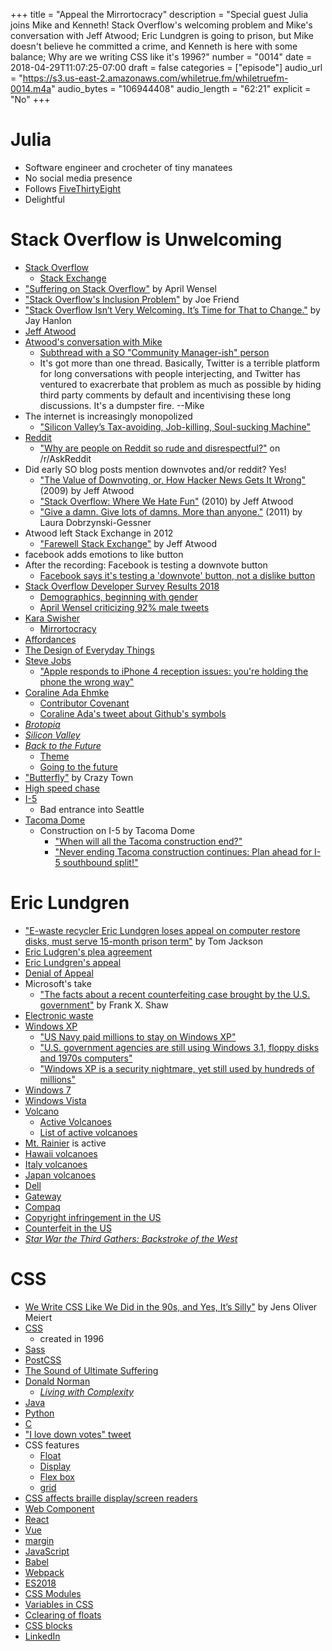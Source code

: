 +++
title = "Appeal the Mirrortocracy"
description = "Special guest Julia joins Mike and Kenneth!  Stack Overflow's welcoming problem and Mike's conversation with Jeff Atwood; Eric Lundgren is going to prison, but Mike doesn't believe he committed a crime, and Kenneth is here with some balance; Why are we writing CSS like it's 1996?"
number = "0014"
date = 2018-04-29T11:07:25-07:00
draft = false
categories = ["episode"]
audio_url = "https://s3.us-east-2.amazonaws.com/whiletrue.fm/whiletruefm-0014.m4a"
audio_bytes = "106944408"
audio_length = "62:21"
explicit = "No"
+++

# Julia
- Software engineer and crocheter of tiny manatees
- No social media presence
- Follows [FiveThirtyEight](http://fivethirtyeight.com)
- Delightful

# Stack Overflow is Unwelcoming
- [Stack Overflow](https://stackoverflow.com)
  - [Stack Exchange](https://stackexchange.com)
- ["Suffering on Stack Overflow"](https://medium.com/@Aprilw/suffering-on-stack-overflow-c46414a34a52) by April Wensel
- ["Stack Overflow's Inclusion Problem"](https://medium.com/@jfriend/stack-overflows-inclusion-problem-c9b297eb2404) by Joe Friend
- ["Stack Overflow Isn’t Very Welcoming. It’s Time for That to Change."](https://stackoverflow.blog/2018/04/26/stack-overflow-isnt-very-welcoming-its-time-for-that-to-change/) by Jay Hanlon
- [Jeff Atwood](https://blog.codinghorror.com/)
- [Atwood's conversation with Mike](https://twitter.com/lethargilistic/status/989609933086777344)
  - [Subthread with a SO "Community Manager-ish" person](https://twitter.com/shog9/status/989624604468510721)
  - It's got more than one thread. Basically, Twitter is a terrible platform for long conversations with people interjecting, and Twitter has ventured to exacrerbate that problem as much as possible by hiding third party comments by default and incentivising these long discussions. It's a dumpster fire. --Mike
- The internet is increasingly monopolized
  - ["Silicon Valley’s Tax-avoiding, Job-killing, Soul-sucking Machine"](https://www.esquire.com/news-politics/a15895746/bust-big-tech-silicon-valley/)
- [Reddit](https://reddit.com)
  - ["Why are people on Reddit so rude and disrespectful?"](https://www.reddit.com/r/AskReddit/comments/83of3n/why_are_people_on_reddit_so_rude_and_disrespectful/) on /r/AskReddit
- Did early SO blog posts mention downvotes and/or reddit? Yes!
  - ["The Value of Downvoting, or, How Hacker News Gets It Wrong"](https://stackoverflow.blog/2009/03/09/the-value-of-downvoting-or-how-hacker-news-gets-it-wrong/) (2009) by Jeff Atwood
  - ["Stack Overflow: Where We Hate Fun"](https://stackoverflow.blog/2010/01/04/stack-overflow-where-we-hate-fun/) (2010) by Jeff Atwood
  - ["Give a damn. Give lots of damns. More than anyone."](https://stackoverflow.blog/2011/11/18/12978552537/) (2011) by Laura Dobrzynski-Gessner
- Atwood left Stack Exchange in 2012
  - ["Farewell Stack Exchange"](https://blog.codinghorror.com/farewell-stack-exchange/) by Jeff Atwood
- facebook adds emotions to like button
- After the recording: Facebook is testing a downvote button
  - [Facebook says it's testing a 'downvote' button, not a dislike button](www.usatoday.com/story/tech/2018/02/08/facebook-downvote-button/322180002/)
- [Stack Overflow Developer Survey Results 2018](https://insights.stackoverflow.com/survey/2018/)
  - [Demographics, beginning with gender](https://insights.stackoverflow.com/survey/2018/#demographics)
  - [April Wensel criticizing 92% male tweets](https://twitter.com/search?q=92%20from%3Aaprilwensel&src=typd)
- [Kara Swisher](https://en.wikipedia.org/wiki/Kara_Swisher)
  - [Mirrortocracy](https://www.youtube.com/watch?v=ng4sbQHCGLQ)
- [Affordances](https://en.wikipedia.org/wiki/Affordance)
- [The Design of Everyday Things](https://www.jnd.org/books/design-of-everyday-things-revised.html)
- [Steve Jobs](https://en.wikipedia.org/wiki/Steve_Jobs)
  - ["Apple responds to iPhone 4 reception issues: you're holding the phone the wrong way"](https://www.engadget.com/2010/06/24/apple-responds-over-iphone-4-reception-issues-youre-holding-th/)
- [Coraline Ada Ehmke](https://where.coraline.codes/)
  - [Contributor Covenant](https://www.contributor-covenant.org/)
  - [Coraline Ada's tweet about Github's symbols](https://twitter.com/CoralineAda/status/988871663805698048)
- [*Brotopia*](http://brotopiabook.com)
- [*Silicon Valley*](https://www.hbo.com/silicon-valley/)
- [*Back to the Future*](http://www.backtothefuture.com)
  - [Theme](https://www.youtube.com/watch?v=e8TZbze72Bc)
  - [Going to the future](https://youtu.be/Psxktpxkc6o?t=209)
- ["Butterfly"](https://www.youtube.com/watch?v=6FEDrU85FLE) by Crazy Town
- [High speed chase](https://en.wikipedia.org/wiki/Hot_pursuit)
- [I-5](https://en.wikipedia.org/wiki/Interstate_5)
  - Bad entrance into Seattle
- [Tacoma Dome](https://en.wikipedia.org/wiki/Tacoma_Dome)
  - Construction on I-5 by Tacoma Dome
      - ["When will all the Tacoma construction end?"](http://mynorthwest.com/376098/when-will-all-the-tacoma-construction-end/?)
      - ["Never ending Tacoma construction continues: Plan ahead for I-5 southbound split!"](http://q13fox.com/2017/07/12/never-ending-tacoma-construction-continues-plan-ahead-for-i-5-southbound-split/)

# Eric Lundgren
- ["E-waste recycler Eric Lundgren loses appeal on computer restore disks, must serve 15-month prison term"](https://www.washingtonpost.com/news/true-crime/wp/2018/04/24/recycling-innovator-eric-lundgren-loses-appeal-on-computer-restore-discs-must-serve-15-month-prison-term/?noredirect=on&utm_term=.88e7c42bb9af) by Tom Jackson
- [Eric Ludgren's plea agreement](https://resource-recycling.com/e-scrap/wp-content/uploads/sites/2/2017/07/Lundgren-plea-agreement.pdf)
- [Eric Lundgren's appeal](https://regmedia.co.uk/2018/02/20/lundgrenappeal.pdf)
- [Denial of Appeal](https://resource-recycling.com/e-scrap/wp-content/uploads/sites/2/2018/05/Lundgren-appeals-court-opinion.pdf)
- Microsoft's take
  - ["The facts about a recent counterfeiting case brought by the U.S. government"](https://blogs.microsoft.com/on-the-issues/2018/04/27/the-facts-about-a-recent-counterfeiting-case-brought-by-the-u-s-government/) by Frank X. Shaw
- [Electronic waste](https://en.wikipedia.org/wiki/Electronic_waste)
- [Windows XP](https://en.wikipedia.org/wiki/Windows_XP)
  - ["US Navy paid millions to stay on Windows XP"](https://www.computerworld.com/article/2939435/government-it/us-navy-paid-millions-to-stay-on-windows-xp.html)
  - ["U.S. government agencies are still using Windows 3.1, floppy disks and 1970s computers"](https://www.pcworld.com/article/3075284/hardware/us-government-agencies-are-still-using-windows-31-floppy-disks-and-1970s-computers.html)
  - ["Windows XP is a security nightmare, yet still used by hundreds of millions"](https://www.cyberscoop.com/windows-xp-us-government-duo-security-october-2016/)
- [Windows 7](https://en.wikipedia.org/wiki/Windows_7)
- [Windows Vista](https://en.wikipedia.org/wiki/Windows_Vista)
- [Volcano](https://en.wikipedia.org/wiki/Volcano)
  - [Active Volcanoes](https://en.wikipedia.org/wiki/Volcano#Active)
  - [List of active volcanoes](https://en.wikipedia.org/wiki/Category:Active_volcanoes)
- [Mt. Rainier](https://en.wikipedia.org/wiki/Mount_Rainier) is active
- [Hawaii volcanoes](https://en.wikipedia.org/wiki/List_of_volcanoes_in_the_Hawaiian_%E2%80%93_Emperor_seamount_chain#Hawaiian_archipelago)
- [Italy volcanoes](https://en.wikipedia.org/wiki/List_of_volcanoes_in_Italy)
- [Japan volcanoes](https://en.wikipedia.org/wiki/List_of_volcanoes_in_Japan)
- [Dell](http://www.dell.com/en-us)
- [Gateway](http://www.gateway.com/worldwide/)
- [Compaq](https://en.wikipedia.org/wiki/Compaq)
- [Copyright infringement in the US](https://en.wikipedia.org/wiki/Copyright_law_of_the_United_States#Infringement)
- [Counterfeit in the US](https://en.wikipedia.org/wiki/Counterfeit_consumer_goods#United_States_2)
- [*Star War the Third Gathers: Backstroke of the West*](http://tvtropes.org/pmwiki/pmwiki.php/JustForFun/BackstrokeOfTheWest)

# CSS
- [We Write CSS Like We Did in the 90s, and Yes, It’s Silly"](https://alistapart.com/article/we-write-css-like-we-did-in-the-90s-and-yes-its-silly) by Jens Oliver Meiert
- [CSS](https://en.wikipedia.org/wiki/Cascading_Style_Sheets)
  - created in 1996
- [Sass](https://en.wikipedia.org/wiki/Sass_(stylesheet_language))
- [PostCSS](https://en.wikipedia.org/wiki/PostCSS)
- [The Sound of Ultimate Suffering](https://www.youtube.com/watch?v=VEAGAAQJ7DM)
- [Donald Norman](https://www.jnd.org/)
  - [*Living with Complexity*](https://www.jnd.org/books/living-with-complexity.html)
- [Java](https://java.com)
- [Python](https://python.org)
- [C](https://en.wikipedia.org/wiki/C_(programming_language))
- ["I love down votes" tweet](https://twitter.com/iajrz/status/989678526977765382)
- CSS features
  - [Float](https://css-tricks.com/all-about-floats/)
  - [Display](https://css-tricks.com/almanac/properties/d/display/)
  - [Flex box](https://css-tricks.com/snippets/css/a-guide-to-flexbox/)
  - [grid](https://css-tricks.com/snippets/css/complete-guide-grid/)
- [CSS affects braille display/screen readers](https://www.w3.org/WAI/PF/braillecss.html)
- [Web Component](https://en.wikipedia.org/wiki/Web_Components)
- [React](https://reactjs.org/)
- [Vue](https://vuejs.org/)
- [margin](https://developer.mozilla.org/en-US/docs/Web/CSS/margin)
- [JavaScript](https://www.javascript.com/)
- [Babel](https://babeljs.io/)
- [Webpack](https://webpack.js.org/)
- [ES2018](https://medium.com/front-end-hacking/javascript-whats-new-in-ecmascript-2018-es2018-17ede97f36d5)
- [CSS Modules](https://github.com/css-modules/css-modules)
- [Variables in CSS](https://developer.mozilla.org/en-US/docs/Web/CSS/Using_CSS_variables)
- [Cclearing of floats](https://www.w3schools.com/css/css_float.asp)
- [CSS blocks](https://www.w3schools.com/css/css_inline-block.asp)
- [LinkedIn](https://www.linkedin.com/feed/)
